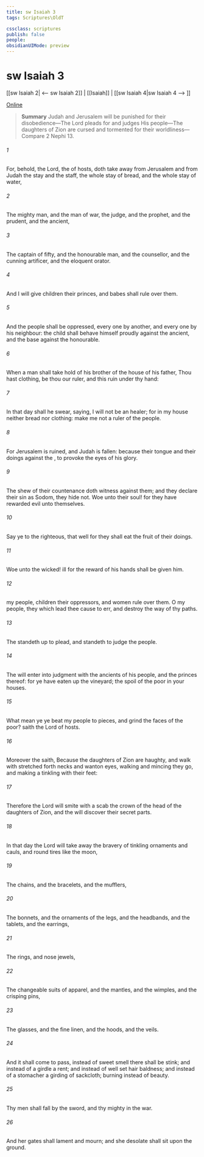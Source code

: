 ```yaml
---
title: sw Isaiah 3
tags: Scriptures\OldT

cssclass: scriptures
publish: false
people:
obsidianUIMode: preview
---
```


# sw Isaiah 3
[[sw Isaiah 2| <-- sw Isaiah 2]] | [[Isaiah]] | [[sw Isaiah 4|sw Isaiah 4 --> ]]

[Online](https://churchofjesuschrist.org/study/scriptures/ot/isa/3?lang=eng)

> __Summary__
Judah and Jerusalem will be punished for their disobedience—The Lord pleads for and judges His people—The daughters of Zion are cursed and tormented for their worldliness—Compare 2 Nephi 13.

###### 1 
For, behold, the Lord, the  of hosts, doth take away from Jerusalem and from Judah the stay and the staff, the whole stay of bread, and the whole stay of water,

###### 2 
The mighty man, and the man of war, the judge, and the prophet, and the prudent, and the ancient,

###### 3 
The captain of fifty, and the honourable man, and the counsellor, and the cunning artificer, and the eloquent orator.

###### 4 
And I will give children  their princes, and babes shall rule over them.

###### 5 
And the people shall be oppressed, every one by another, and every one by his neighbour: the child shall behave himself proudly against the ancient, and the base against the honourable.

###### 6 
When a man shall take hold of his brother of the house of his father,  Thou hast clothing, be thou our ruler, and  this ruin  under thy hand:

###### 7 
In that day shall he swear, saying, I will not be an healer; for in my house  neither bread nor clothing: make me not a ruler of the people.

###### 8 
For Jerusalem is ruined, and Judah is fallen: because their tongue and their doings  against the , to provoke the eyes of his glory.

###### 9 
The shew of their countenance doth witness against them; and they declare their sin as Sodom, they hide  not. Woe unto their soul! for they have rewarded evil unto themselves.

###### 10 
Say ye to the righteous, that  well  for they shall eat the fruit of their doings.

###### 11 
Woe unto the wicked!  ill  for the reward of his hands shall be given him.

###### 12 
 my people, children  their oppressors, and women rule over them. O my people, they which lead thee cause  to err, and destroy the way of thy paths.

###### 13 
The  standeth up to plead, and standeth to judge the people.

###### 14 
The  will enter into judgment with the ancients of his people, and the princes thereof: for ye have eaten up the vineyard; the spoil of the poor  in your houses.

###### 15 
What mean ye  ye beat my people to pieces, and grind the faces of the poor? saith the Lord  of hosts.

###### 16 
Moreover the  saith, Because the daughters of Zion are haughty, and walk with stretched forth necks and wanton eyes, walking and mincing  they go, and making a tinkling with their feet:

###### 17 
Therefore the Lord will smite with a scab the crown of the head of the daughters of Zion, and the  will discover their secret parts.

###### 18 
In that day the Lord will take away the bravery of  tinkling ornaments  and  cauls, and  round tires like the moon,

###### 19 
The chains, and the bracelets, and the mufflers,

###### 20 
The bonnets, and the ornaments of the legs, and the headbands, and the tablets, and the earrings,

###### 21 
The rings, and nose jewels,

###### 22 
The changeable suits of apparel, and the mantles, and the wimples, and the crisping pins,

###### 23 
The glasses, and the fine linen, and the hoods, and the veils.

###### 24 
And it shall come to pass,  instead of sweet smell there shall be stink; and instead of a girdle a rent; and instead of well set hair baldness; and instead of a stomacher a girding of sackcloth;  burning instead of beauty.

###### 25 
Thy men shall fall by the sword, and thy mighty in the war.

###### 26 
And her gates shall lament and mourn; and she  desolate shall sit upon the ground.

